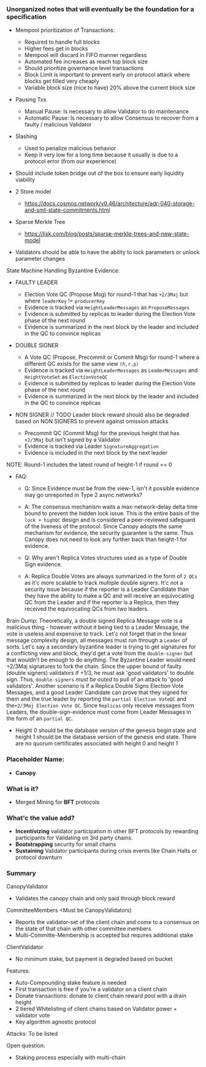 ### Unorganized notes that will eventually be the foundation for a specification

- Mempool prioritization of Transactions:
    - Required to handle full blocks
    - Higher fees get in blocks
    - Mempool will discard in FIFO manner regardless
    - Automated fee increases as reach top block size
    - Should prioritize governance level transactions
    - Block Limit is important to prevent early on protocol attack where blocks get filled very cheaply
    - Variable block size (nice to have) 20% above the current block size

- Pausing Txs
    - Manual Pause: Is necessary to allow Validator to do maintenance
    - Automatic Pause: Is necessary to allow Consensus to recover from a faulty / malicious Validator

- Slashing
    - Used to penalize malicious behavior
    - Keep it very low for a long time because it usually is due to a protocol error (from our experience)

- Should include token bridge out of the box to ensure early liquidity viability

- 2 Store model
    - https://docs.cosmos.network/v0.46/architecture/adr-040-storage-and-smt-state-commitments.html

- Sparse Merkle Tree
    - https://lisk.com/blog/posts/sparse-merkle-trees-and-new-state-model

- Validators should be able to have the ability to lock parameters or unlock parameter changes

State Machine Handling Byzantine Evidence:

- FAULTY LEADER
  - Election Vote QC (Propose Msg) for round-1 that has `+2/3Maj` but where `leaderKey` != `producerKey`
  - Evidence is tracked via `HeightLeaderMessages` as `ProposeMessages` 
  - Evidence is submitted by replicas to leader during the Election Vote phase of the next round
  - Evidence is summarized in the next block by the leader and included in the QC to convince replicas

- DOUBLE SIGNER
  - A Vote QC (Propose, Precommit or Commit Msg) for round-1 where a different QC exists for the same view `(h,r,p)`
  - Evidence is tracked via `HeightLeaderMessages` as `LeaderMessages` and `HeightVoteSet` as `ElectionVoteQC`
  - Evidence is submitted by replicas to leader during the Election Vote phase of the next round
  - Evidence is summarized in the next block by the leader and included in the QC to convince replicas

- NON SIGNER // TODO Leader block reward should also be degraded based on NON SIGNERS to prevent against omission attacks
  - Precommit QC (Commit Msg) for the previous height that has `+2/3Maj` but isn't signed by a Validator
  - Evidence is tracked via Leader `SignatureAggregation`
  - Evidence is included in the next block by the next leader

NOTE: Round-1 includes the latest round of height-1 if round == 0

- FAQ:
  - Q: Since Evidence must be from the view-1, isn't it possible evidence may go unreported in Type 2 async networks?
  - A: The consensus mechanism waits a max-network-delay delta time bound to prevent the hidden lock issue. This is the entire basis
  of the `lock + highQC` design and is considered a peer-reviewed safeguard of the liveness of the protocol. Since Canopy adopts the same
  mechanism for evidence, the security guarantee is the same. Thus Canopy does not need to look any further back than height-1 for 
  evidence.
  
  - Q: Why aren't Replica Votes structures used as a type of Double Sign evidence.
  - A: Replica Double Votes are always summarized in the form of `2 QCs` as it'c more scalable to track multiple double signers. 
  It'c not a security issue because if the reporter is a Leader Candidate than they have the ability to make a QC and will receive
  an equivocating QC from the Leader and if the reporter is a Replica, then they received the equivocating QCs from two leaders.

Brain Dump: Theoretically, a double signed Replica Message vote is a malicious thing - however without it being tied to a Leader Message,
the vote is useless and expensive to track. Let'c not forget that in the linear message complexity design, all messages must run through
a `Leader` of sorts. Let'c say a secondary byzantine leader is trying to get signatures for a conflicting view and block, they'd get
a vote from the `double-signer` but that wouldn't be enough to do anything. The Byzantine Leader would need +2/3Maj signatures to fork
the chain. Since the upper bound of faulty (double signers) validators if +1/3, he must ask 'good validators' to double sign. Thus,
`double-signers` *must be outed* to pull of an attack to 'good validators'. Another scenario is if a Replica Double Signs Election Vote
Messages, and a good Leader Candidate can prove that they signed for them and the true leader by reporting the `partial Election VoteQC` 
and the`+2/3Maj Election Vote QC`. Since `Replicas` only receive messages from Leaders, the double-sign-evidence must come from Leader Messages 
in the form of an `partial QC`.


- Height 0 should be the database version of the genesis begin state and height 1 should be the database version of the 
  genesis end state. There are no quorum certificates associated with height 0 and height 1

### Placeholder Name:

- **Canopy**

### What is it?

- Merged Mining for **BFT** protocols

### What'c the value add?

- **Incentivizing** validator participation in other BFT protocols by rewarding participants for Validating on 3rd party
  chains.
- **Bootstrapping** security for small chains
- **Sustaining** Validator participants during crisis events like Chain Halts or protocol downturn

### Summary

CanopyValidator

- Validates the canopy chain and only paid through block reward

CommitteeMembers <Must be CanopyValidators)

- Reports the validator-set of the client chain and come to a consensus on the state of that chain with other committee
  members
- Multi-Committe-Membership is accepted but requires additional stake

ClientValidator

- No minimum stake, but payment is degraded based on bucket

Features:

- Auto-Compounding stake feature is needed
- First transaction is free if you're a validator on a client chain
- Donate transactions: donate to client chain reward pool with a drain height
- 2 tiered Whitelisting of client chains based on Validator power + validator vote
- Key algorithm agnostic protocol

Attacks:
To be listed

Open question:

- Staking process especially with multi-chain